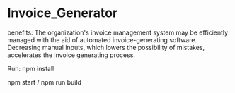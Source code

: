 # Invoice_Generator

benefits:
The organization's invoice management system may be efficiently managed with the aid of automated invoice-generating software. Decreasing manual inputs, which lowers the possibility of mistakes, accelerates the invoice generating process. 

Run:
npm install 

npm start / npm run build
